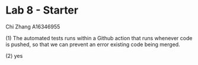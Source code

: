 # Lab 8 - Starter
Chi Zhang A16346955

(1) The automated tests runs within a Github action that runs whenever code is pushed, so that we can prevent an error existing code being merged.

(2) yes
